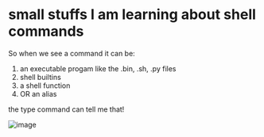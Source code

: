 # small stuffs I am learning about shell commands
So when we see a command it can be:
1. an executable progam like the .bin, .sh, .py files
2. shell builtins
3. a shell function
4. OR an alias

the type command can tell me that!

![image](https://github.com/SwetaMajhi/learning/assets/52932227/740773c6-d73c-4a14-b5e7-65be9e7e822f)
